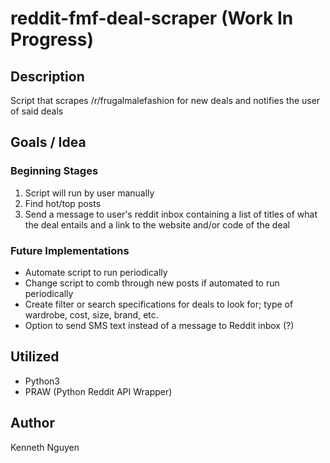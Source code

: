 # reddit-fmf-deal-scraper (Work In Progress)

## Description

Script that scrapes /r/frugalmalefashion for new deals and notifies the user of said deals

## Goals / Idea

### Beginning Stages
1. Script will run by user manually
2. Find hot/top posts
3. Send a message to user's reddit inbox containing a list of titles of what the deal entails and a link to the website and/or code of the deal

### Future Implementations
* Automate script to run periodically
* Change script to comb through new posts if automated to run periodically
* Create filter or search specifications for deals to look for; type of wardrobe, cost, size, brand, etc.
* Option to send SMS text instead of a message to Reddit inbox (?)

## Utilized
* Python3
* PRAW (Python Reddit API Wrapper)

## Author

Kenneth Nguyen